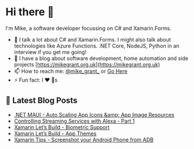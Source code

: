 # Hi there 👋

I'm Mike, a software developer focussing on C# and Xamarin.Forms.

- 💬 I talk a lot about C# and Xamarin.Forms. I might also talk about technologies like Azure Functions. .NET Core, NodeJS, Python in an interview if you get me going!
- 📕 I have a blog about software development, home automation and side projects [https://mikegrant.org.uk](https://mikegrant.org.uk) 
- 📫 How to reach me: [@mike_grant_](https://twitter.com/mike_grant_) or [Go Here](https://mikegrant.org.uk/about)
- ⚡ Fun fact: I :heart: :dog:s

## 📕 Latest Blog Posts 
<!-- BLOG-POST-LIST:START -->
- [.NET MAUI - Auto Scaling App Icons &amp;amp; App Image Resources](https://mikegrant.org.uk/2022/01/31/maui-app-icons-and-images.html)
- [Controlling Streaming Services with Alexa - Part 1](https://mikegrant.org.uk/2021/08/13/controlling-streaming-services-with-alexa-1.html)
- [Xamarin Let’s Build - Biometric Support](https://mikegrant.org.uk/2021/03/08/xamarin-lets-build-biometrics.html)
- [Xamarin Let’s Build - App Themes](https://mikegrant.org.uk/2021/02/22/xamarin-lets-build-app-theme.html)
- [Xamarin Tips - Screenshot your Android Phone from ADB](https://mikegrant.org.uk/2020/09/03/xamarin-tips-screenshot-from-adb.html)
<!-- BLOG-POST-LIST:END -->
